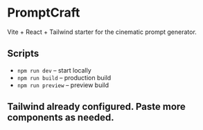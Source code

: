# PromptCraft

Vite + React + Tailwind starter for the cinematic prompt generator.

## Scripts
- `npm run dev` – start locally
- `npm run build` – production build
- `npm run preview` – preview build

## Tailwind already configured. Paste more components as needed.
